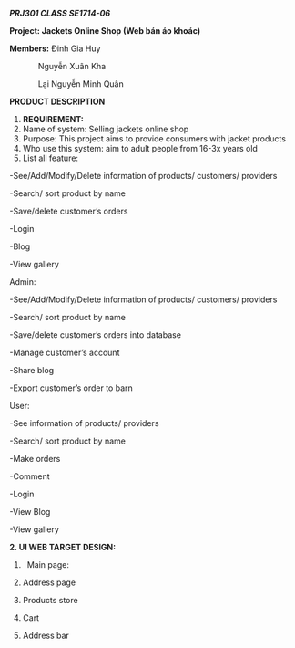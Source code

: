 ﻿***PRJ301 CLASS SE1714-06***

**Project: Jackets Online Shop (Web bán áo khoác)**

**Members:** 	Đinh Gia Huy

`		`Nguyễn Xuân Kha

`		`Lại Nguyễn Minh Quân

**PRODUCT DESCRIPTION**

1. **REQUIREMENT:**
1. Name of system: Selling jackets online shop
1. Purpose: This project aims to provide consumers with jacket products
1. Who use this system: aim to adult people from 16-3x years old
1. List all feature:

-See/Add/Modify/Delete information of products/ customers/ providers

-Search/ sort product by name

-Save/delete customer’s orders

-Login

-Blog

-View gallery

Admin:

-See/Add/Modify/Delete information of products/ customers/ providers

-Search/ sort product by name

-Save/delete customer’s orders into database

-Manage customer’s account

-Share blog

-Export customer’s order to barn

User:

-See information of products/ providers

-Search/ sort product by name

-Make orders

-Comment

-Login

-View Blog

-View gallery

**2. UI WEB TARGET DESIGN:**

1. ` `Main page:











1. Address page




1. Products store


1. Cart
1. Address bar









